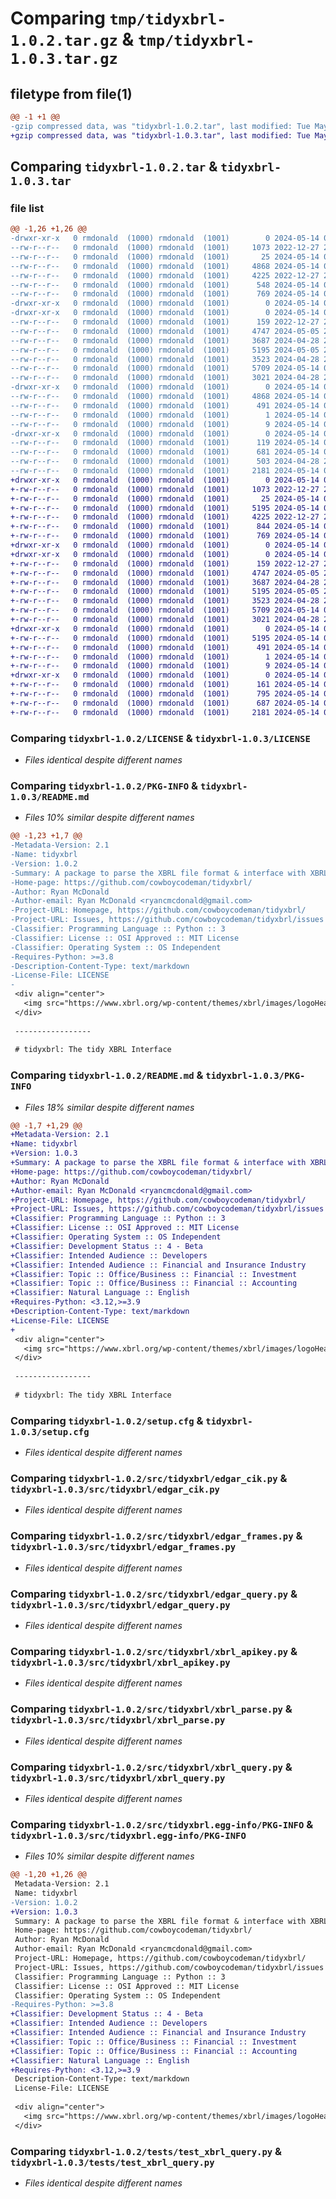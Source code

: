 # Comparing `tmp/tidyxbrl-1.0.2.tar.gz` & `tmp/tidyxbrl-1.0.3.tar.gz`

## filetype from file(1)

```diff
@@ -1 +1 @@
-gzip compressed data, was "tidyxbrl-1.0.2.tar", last modified: Tue May 14 04:22:09 2024, max compression
+gzip compressed data, was "tidyxbrl-1.0.3.tar", last modified: Tue May 14 05:28:21 2024, max compression
```

## Comparing `tidyxbrl-1.0.2.tar` & `tidyxbrl-1.0.3.tar`

### file list

```diff
@@ -1,26 +1,26 @@
-drwxr-xr-x   0 rmdonald  (1000) rmdonald  (1001)        0 2024-05-14 04:22:09.962108 tidyxbrl-1.0.2/
--rw-r--r--   0 rmdonald  (1000) rmdonald  (1001)     1073 2022-12-27 22:39:13.000000 tidyxbrl-1.0.2/LICENSE
--rw-r--r--   0 rmdonald  (1000) rmdonald  (1001)       25 2024-05-14 03:53:29.000000 tidyxbrl-1.0.2/MANIFEST.in
--rw-r--r--   0 rmdonald  (1000) rmdonald  (1001)     4868 2024-05-14 04:22:09.962108 tidyxbrl-1.0.2/PKG-INFO
--rw-r--r--   0 rmdonald  (1000) rmdonald  (1001)     4225 2022-12-27 22:39:13.000000 tidyxbrl-1.0.2/README.md
--rw-r--r--   0 rmdonald  (1000) rmdonald  (1001)      548 2024-05-14 04:21:47.000000 tidyxbrl-1.0.2/pyproject.toml
--rw-r--r--   0 rmdonald  (1000) rmdonald  (1001)      769 2024-05-14 04:22:09.962108 tidyxbrl-1.0.2/setup.cfg
-drwxr-xr-x   0 rmdonald  (1000) rmdonald  (1001)        0 2024-05-14 04:22:09.962108 tidyxbrl-1.0.2/src/
-drwxr-xr-x   0 rmdonald  (1000) rmdonald  (1001)        0 2024-05-14 04:22:09.962108 tidyxbrl-1.0.2/src/tidyxbrl/
--rw-r--r--   0 rmdonald  (1000) rmdonald  (1001)      159 2022-12-27 22:39:13.000000 tidyxbrl-1.0.2/src/tidyxbrl/__init__.py
--rw-r--r--   0 rmdonald  (1000) rmdonald  (1001)     4747 2024-05-05 22:08:02.000000 tidyxbrl-1.0.2/src/tidyxbrl/edgar_cik.py
--rw-r--r--   0 rmdonald  (1000) rmdonald  (1001)     3687 2024-04-28 21:12:05.000000 tidyxbrl-1.0.2/src/tidyxbrl/edgar_frames.py
--rw-r--r--   0 rmdonald  (1000) rmdonald  (1001)     5195 2024-05-05 22:08:04.000000 tidyxbrl-1.0.2/src/tidyxbrl/edgar_query.py
--rw-r--r--   0 rmdonald  (1000) rmdonald  (1001)     3523 2024-04-28 21:12:08.000000 tidyxbrl-1.0.2/src/tidyxbrl/xbrl_apikey.py
--rw-r--r--   0 rmdonald  (1000) rmdonald  (1001)     5709 2024-05-14 04:21:21.000000 tidyxbrl-1.0.2/src/tidyxbrl/xbrl_parse.py
--rw-r--r--   0 rmdonald  (1000) rmdonald  (1001)     3021 2024-04-28 21:24:46.000000 tidyxbrl-1.0.2/src/tidyxbrl/xbrl_query.py
-drwxr-xr-x   0 rmdonald  (1000) rmdonald  (1001)        0 2024-05-14 04:22:09.962108 tidyxbrl-1.0.2/src/tidyxbrl.egg-info/
--rw-r--r--   0 rmdonald  (1000) rmdonald  (1001)     4868 2024-05-14 04:22:09.000000 tidyxbrl-1.0.2/src/tidyxbrl.egg-info/PKG-INFO
--rw-r--r--   0 rmdonald  (1000) rmdonald  (1001)      491 2024-05-14 04:22:09.000000 tidyxbrl-1.0.2/src/tidyxbrl.egg-info/SOURCES.txt
--rw-r--r--   0 rmdonald  (1000) rmdonald  (1001)        1 2024-05-14 04:22:09.000000 tidyxbrl-1.0.2/src/tidyxbrl.egg-info/dependency_links.txt
--rw-r--r--   0 rmdonald  (1000) rmdonald  (1001)        9 2024-05-14 04:22:09.000000 tidyxbrl-1.0.2/src/tidyxbrl.egg-info/top_level.txt
-drwxr-xr-x   0 rmdonald  (1000) rmdonald  (1001)        0 2024-05-14 04:22:09.962108 tidyxbrl-1.0.2/tests/
--rw-r--r--   0 rmdonald  (1000) rmdonald  (1001)      119 2024-05-14 03:59:03.000000 tidyxbrl-1.0.2/tests/test_edgar_frames.py
--rw-r--r--   0 rmdonald  (1000) rmdonald  (1001)      681 2024-05-14 03:59:11.000000 tidyxbrl-1.0.2/tests/test_edgar_query.py
--rw-r--r--   0 rmdonald  (1000) rmdonald  (1001)      503 2024-04-28 22:25:53.000000 tidyxbrl-1.0.2/tests/test_xbrl_parse.py
--rw-r--r--   0 rmdonald  (1000) rmdonald  (1001)     2181 2024-05-14 04:14:20.000000 tidyxbrl-1.0.2/tests/test_xbrl_query.py
+drwxr-xr-x   0 rmdonald  (1000) rmdonald  (1001)        0 2024-05-14 05:28:21.721022 tidyxbrl-1.0.3/
+-rw-r--r--   0 rmdonald  (1000) rmdonald  (1001)     1073 2022-12-27 22:39:13.000000 tidyxbrl-1.0.3/LICENSE
+-rw-r--r--   0 rmdonald  (1000) rmdonald  (1001)       25 2024-05-14 03:53:29.000000 tidyxbrl-1.0.3/MANIFEST.in
+-rw-r--r--   0 rmdonald  (1000) rmdonald  (1001)     5195 2024-05-14 05:28:21.721022 tidyxbrl-1.0.3/PKG-INFO
+-rw-r--r--   0 rmdonald  (1000) rmdonald  (1001)     4225 2022-12-27 22:39:13.000000 tidyxbrl-1.0.3/README.md
+-rw-r--r--   0 rmdonald  (1000) rmdonald  (1001)      844 2024-05-14 05:28:05.000000 tidyxbrl-1.0.3/pyproject.toml
+-rw-r--r--   0 rmdonald  (1000) rmdonald  (1001)      769 2024-05-14 05:28:21.721022 tidyxbrl-1.0.3/setup.cfg
+drwxr-xr-x   0 rmdonald  (1000) rmdonald  (1001)        0 2024-05-14 05:28:21.721022 tidyxbrl-1.0.3/src/
+drwxr-xr-x   0 rmdonald  (1000) rmdonald  (1001)        0 2024-05-14 05:28:21.721022 tidyxbrl-1.0.3/src/tidyxbrl/
+-rw-r--r--   0 rmdonald  (1000) rmdonald  (1001)      159 2022-12-27 22:39:13.000000 tidyxbrl-1.0.3/src/tidyxbrl/__init__.py
+-rw-r--r--   0 rmdonald  (1000) rmdonald  (1001)     4747 2024-05-05 22:08:02.000000 tidyxbrl-1.0.3/src/tidyxbrl/edgar_cik.py
+-rw-r--r--   0 rmdonald  (1000) rmdonald  (1001)     3687 2024-04-28 21:12:05.000000 tidyxbrl-1.0.3/src/tidyxbrl/edgar_frames.py
+-rw-r--r--   0 rmdonald  (1000) rmdonald  (1001)     5195 2024-05-05 22:08:04.000000 tidyxbrl-1.0.3/src/tidyxbrl/edgar_query.py
+-rw-r--r--   0 rmdonald  (1000) rmdonald  (1001)     3523 2024-04-28 21:12:08.000000 tidyxbrl-1.0.3/src/tidyxbrl/xbrl_apikey.py
+-rw-r--r--   0 rmdonald  (1000) rmdonald  (1001)     5709 2024-05-14 04:21:21.000000 tidyxbrl-1.0.3/src/tidyxbrl/xbrl_parse.py
+-rw-r--r--   0 rmdonald  (1000) rmdonald  (1001)     3021 2024-04-28 21:24:46.000000 tidyxbrl-1.0.3/src/tidyxbrl/xbrl_query.py
+drwxr-xr-x   0 rmdonald  (1000) rmdonald  (1001)        0 2024-05-14 05:28:21.721022 tidyxbrl-1.0.3/src/tidyxbrl.egg-info/
+-rw-r--r--   0 rmdonald  (1000) rmdonald  (1001)     5195 2024-05-14 05:28:21.000000 tidyxbrl-1.0.3/src/tidyxbrl.egg-info/PKG-INFO
+-rw-r--r--   0 rmdonald  (1000) rmdonald  (1001)      491 2024-05-14 05:28:21.000000 tidyxbrl-1.0.3/src/tidyxbrl.egg-info/SOURCES.txt
+-rw-r--r--   0 rmdonald  (1000) rmdonald  (1001)        1 2024-05-14 05:28:21.000000 tidyxbrl-1.0.3/src/tidyxbrl.egg-info/dependency_links.txt
+-rw-r--r--   0 rmdonald  (1000) rmdonald  (1001)        9 2024-05-14 05:28:21.000000 tidyxbrl-1.0.3/src/tidyxbrl.egg-info/top_level.txt
+drwxr-xr-x   0 rmdonald  (1000) rmdonald  (1001)        0 2024-05-14 05:28:21.721022 tidyxbrl-1.0.3/tests/
+-rw-r--r--   0 rmdonald  (1000) rmdonald  (1001)      161 2024-05-14 04:33:17.000000 tidyxbrl-1.0.3/tests/test_edgar_frames.py
+-rw-r--r--   0 rmdonald  (1000) rmdonald  (1001)      795 2024-05-14 04:32:17.000000 tidyxbrl-1.0.3/tests/test_edgar_query.py
+-rw-r--r--   0 rmdonald  (1000) rmdonald  (1001)      687 2024-05-14 04:33:27.000000 tidyxbrl-1.0.3/tests/test_xbrl_parse.py
+-rw-r--r--   0 rmdonald  (1000) rmdonald  (1001)     2181 2024-05-14 04:35:33.000000 tidyxbrl-1.0.3/tests/test_xbrl_query.py
```

### Comparing `tidyxbrl-1.0.2/LICENSE` & `tidyxbrl-1.0.3/LICENSE`

 * *Files identical despite different names*

### Comparing `tidyxbrl-1.0.2/PKG-INFO` & `tidyxbrl-1.0.3/README.md`

 * *Files 10% similar despite different names*

```diff
@@ -1,23 +1,7 @@
-Metadata-Version: 2.1
-Name: tidyxbrl
-Version: 1.0.2
-Summary: A package to parse the XBRL file format & interface with XBRL APIs in a tidy format
-Home-page: https://github.com/cowboycodeman/tidyxbrl/
-Author: Ryan McDonald
-Author-email: Ryan McDonald <ryancmcdonald@gmail.com>
-Project-URL: Homepage, https://github.com/cowboycodeman/tidyxbrl/
-Project-URL: Issues, https://github.com/cowboycodeman/tidyxbrl/issues
-Classifier: Programming Language :: Python :: 3
-Classifier: License :: OSI Approved :: MIT License
-Classifier: Operating System :: OS Independent
-Requires-Python: >=3.8
-Description-Content-Type: text/markdown
-License-File: LICENSE
-
 <div align="center">
   <img src="https://www.xbrl.org/wp-content/themes/xbrl/images/logoHeader.png"><br>
 </div>
 
 -----------------
 
 # tidyxbrl: The tidy XBRL Interface
```

### Comparing `tidyxbrl-1.0.2/README.md` & `tidyxbrl-1.0.3/PKG-INFO`

 * *Files 18% similar despite different names*

```diff
@@ -1,7 +1,29 @@
+Metadata-Version: 2.1
+Name: tidyxbrl
+Version: 1.0.3
+Summary: A package to parse the XBRL file format & interface with XBRL APIs in a tidy format
+Home-page: https://github.com/cowboycodeman/tidyxbrl/
+Author: Ryan McDonald
+Author-email: Ryan McDonald <ryancmcdonald@gmail.com>
+Project-URL: Homepage, https://github.com/cowboycodeman/tidyxbrl/
+Project-URL: Issues, https://github.com/cowboycodeman/tidyxbrl/issues
+Classifier: Programming Language :: Python :: 3
+Classifier: License :: OSI Approved :: MIT License
+Classifier: Operating System :: OS Independent
+Classifier: Development Status :: 4 - Beta
+Classifier: Intended Audience :: Developers
+Classifier: Intended Audience :: Financial and Insurance Industry
+Classifier: Topic :: Office/Business :: Financial :: Investment
+Classifier: Topic :: Office/Business :: Financial :: Accounting
+Classifier: Natural Language :: English
+Requires-Python: <3.12,>=3.9
+Description-Content-Type: text/markdown
+License-File: LICENSE
+
 <div align="center">
   <img src="https://www.xbrl.org/wp-content/themes/xbrl/images/logoHeader.png"><br>
 </div>
 
 -----------------
 
 # tidyxbrl: The tidy XBRL Interface
```

### Comparing `tidyxbrl-1.0.2/setup.cfg` & `tidyxbrl-1.0.3/setup.cfg`

 * *Files identical despite different names*

### Comparing `tidyxbrl-1.0.2/src/tidyxbrl/edgar_cik.py` & `tidyxbrl-1.0.3/src/tidyxbrl/edgar_cik.py`

 * *Files identical despite different names*

### Comparing `tidyxbrl-1.0.2/src/tidyxbrl/edgar_frames.py` & `tidyxbrl-1.0.3/src/tidyxbrl/edgar_frames.py`

 * *Files identical despite different names*

### Comparing `tidyxbrl-1.0.2/src/tidyxbrl/edgar_query.py` & `tidyxbrl-1.0.3/src/tidyxbrl/edgar_query.py`

 * *Files identical despite different names*

### Comparing `tidyxbrl-1.0.2/src/tidyxbrl/xbrl_apikey.py` & `tidyxbrl-1.0.3/src/tidyxbrl/xbrl_apikey.py`

 * *Files identical despite different names*

### Comparing `tidyxbrl-1.0.2/src/tidyxbrl/xbrl_parse.py` & `tidyxbrl-1.0.3/src/tidyxbrl/xbrl_parse.py`

 * *Files identical despite different names*

### Comparing `tidyxbrl-1.0.2/src/tidyxbrl/xbrl_query.py` & `tidyxbrl-1.0.3/src/tidyxbrl/xbrl_query.py`

 * *Files identical despite different names*

### Comparing `tidyxbrl-1.0.2/src/tidyxbrl.egg-info/PKG-INFO` & `tidyxbrl-1.0.3/src/tidyxbrl.egg-info/PKG-INFO`

 * *Files 10% similar despite different names*

```diff
@@ -1,20 +1,26 @@
 Metadata-Version: 2.1
 Name: tidyxbrl
-Version: 1.0.2
+Version: 1.0.3
 Summary: A package to parse the XBRL file format & interface with XBRL APIs in a tidy format
 Home-page: https://github.com/cowboycodeman/tidyxbrl/
 Author: Ryan McDonald
 Author-email: Ryan McDonald <ryancmcdonald@gmail.com>
 Project-URL: Homepage, https://github.com/cowboycodeman/tidyxbrl/
 Project-URL: Issues, https://github.com/cowboycodeman/tidyxbrl/issues
 Classifier: Programming Language :: Python :: 3
 Classifier: License :: OSI Approved :: MIT License
 Classifier: Operating System :: OS Independent
-Requires-Python: >=3.8
+Classifier: Development Status :: 4 - Beta
+Classifier: Intended Audience :: Developers
+Classifier: Intended Audience :: Financial and Insurance Industry
+Classifier: Topic :: Office/Business :: Financial :: Investment
+Classifier: Topic :: Office/Business :: Financial :: Accounting
+Classifier: Natural Language :: English
+Requires-Python: <3.12,>=3.9
 Description-Content-Type: text/markdown
 License-File: LICENSE
 
 <div align="center">
   <img src="https://www.xbrl.org/wp-content/themes/xbrl/images/logoHeader.png"><br>
 </div>
```

### Comparing `tidyxbrl-1.0.2/tests/test_xbrl_query.py` & `tidyxbrl-1.0.3/tests/test_xbrl_query.py`

 * *Files identical despite different names*

